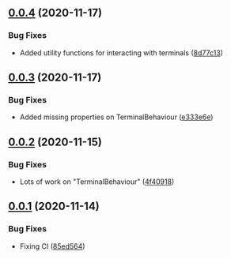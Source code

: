 ## [0.0.4](https://github.com/sarkahn/terminals/compare/v0.0.3...v0.0.4) (2020-11-17)


### Bug Fixes

* Added utility functions for interacting with terminals ([8d77c13](https://github.com/sarkahn/terminals/commit/8d77c1341befa2183e3406ec843fc55db3df21e5))

## [0.0.3](https://github.com/sarkahn/terminals/compare/v0.0.2...v0.0.3) (2020-11-17)


### Bug Fixes

* Added missing properties on TerminalBehaviour ([e333e6e](https://github.com/sarkahn/terminals/commit/e333e6ebd7fd1a2074f03b7a16b06fe415334b01))

## [0.0.2](https://github.com/sarkahn/terminals/compare/v0.0.1...v0.0.2) (2020-11-15)


### Bug Fixes

* Lots of work on "TerminalBehaviour" ([4f40918](https://github.com/sarkahn/terminals/commit/4f4091846bdd7a1f91ba939993d10e27eff42263))

## [0.0.1](https://github.com/sarkahn/terminals/compare/v0.0.0...v0.0.1) (2020-11-14)


### Bug Fixes

* Fixing CI ([85ed564](https://github.com/sarkahn/terminals/commit/85ed564591645571ba4b30e20bf2e72e82e4e3a7))
